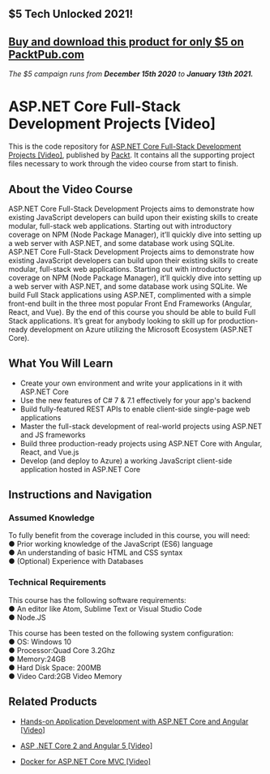 ## $5 Tech Unlocked 2021!
[Buy and download this product for only $5 on PacktPub.com](https://www.packtpub.com/)
-----
*The $5 campaign         runs from __December 15th 2020__ to __January 13th 2021.__*

# ASP.NET Core Full-Stack Development Projects [Video]
This is the code repository for [ASP.NET Core Full-Stack Development Projects [Video]](https://www.packtpub.com/web-development/aspnet-core-full-stack-development-projects-video?utm_source=github&utm_medium=repository&utm_campaign=9781788998215), published by [Packt](https://www.packtpub.com/?utm_source=github). It contains all the supporting project files necessary to work through the video course from start to finish.
## About the Video Course
ASP.NET Core Full-Stack Development Projects aims to demonstrate how existing JavaScript developers can build upon their existing skills to create modular, full-stack web applications. Starting out with introductory coverage on NPM (Node Package Manager), it’ll quickly dive into setting up a web server with ASP.NET, and some database work using SQLite.
ASP.NET Core Full-Stack Development Projects aims to demonstrate how existing JavaScript developers can build upon their existing skills to create modular, full-stack web applications. Starting out with introductory coverage on NPM (Node Package Manager), it’ll quickly dive into setting up a web server with ASP.NET, and some database work using SQLite.
We build Full Stack applications using ASP.NET, complimented with a simple front-end built in the three most popular Front End Frameworks (Angular, React, and Vue). By the end of this course you should be able to build Full Stack applications.  It’s great for anybody looking to skill up for production-ready development on Azure utilizing the Microsoft Ecosystem (ASP.NET Core).


<H2>What You Will Learn</H2>
<DIV class=book-info-will-learn-text>
<UL>
<LI>Create your own environment and write your applications in it with ASP.NET Core 
<LI>Use the new features of C# 7 &amp; 7.1 effectively for your app's backend 
<LI>Build fully-featured REST APIs to enable client-side single-page web applications 
<LI>Master the full-stack development of real-world projects using ASP.NET and JS frameworks 
<LI>Build three production-ready projects using ASP.NET Core with Angular, React, and Vue.js 
<LI>Develop (and deploy to Azure) a working JavaScript client-side application hosted in ASP.NET Core </LI></UL></DIV>

## Instructions and Navigation
### Assumed Knowledge
To fully benefit from the coverage included in this course, you will need:<br/>
●	Prior working knowledge of the JavaScript (ES6) language<br/>
●	An understanding of basic HTML and CSS syntax<br/>
●	(Optional) Experience with Databases

### Technical Requirements
This course has the following software requirements:<br/>
●	An editor like Atom, Sublime Text or Visual Studio Code<br/>
●	Node.JS

This course has been tested on the following system configuration:<br/>
●	OS: Windows 10<br/>
●	Processor:Quad Core 3.2Ghz<br/>
●	Memory:24GB<br/>
●	Hard Disk Space: 200MB<br/>
●	Video Card:2GB Video Memory



## Related Products
* [Hands-on Application Development with ASP.NET Core and Angular [Video]](https://www.packtpub.com/web-development/hands-application-development-aspnet-core-and-angular-video?utm_source=github&utm_medium=repository&utm_campaign=9781788290449)

* [ASP .NET Core 2 and Angular 5 [Video]](https://www.packtpub.com/web-development/asp-net-core-2-and-angular-5-video?utm_source=github&utm_medium=repository&utm_campaign=9781789531442)

* [Docker for ASP.NET Core MVC [Video]](https://www.packtpub.com/virtualization-and-cloud/docker-aspnet-core-mvc-video?utm_source=github&utm_medium=repository&utm_campaign=9781788831468)

